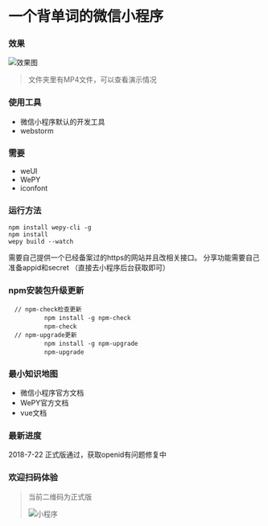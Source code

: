 一个背单词的微信小程序 
===================


### 效果

![效果图](https://github.com/feiaaa/wx-Kotae-geimu/blob/master/readmeImg/pic.png)
>文件夹里有MP4文件，可以查看演示情况

### 使用工具
- 微信小程序默认的开发工具
- webstorm


### 需要
- weUI
- WePY
- iconfont

### 运行方法
```
npm install wepy-cli -g
npm install 
wepy build --watch
```
需要自己提供一个已经备案过的https的网站并且改相关接口。
分享功能需要自己准备appid和secret （直接去小程序后台获取即可）

### npm安装包升级更新
```
　// npm-check检查更新
　　　　　　npm install -g npm-check
　　　　　　npm-check
　// npm-upgrade更新
　　　　　　npm install -g npm-upgrade
　　　　　　npm-upgrade
```
### 最小知识地图
- 微信小程序官方文档
- WePY官方文档
- vue文档


### 最新进度
2018-7-22 正式版通过，获取openid有问题修复中

### 欢迎扫码体验
>当前二维码为正式版
>
>![小程序](https://github.com/feiaaa/wx-Kotae-geimu/blob/master/readmeImg/ecode.jpg)

